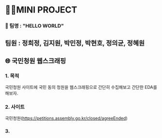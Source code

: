 # 👩‍💻MINI PROJECT
### 👯 팀명 : "HELLO WORLD"
팀원 : 정희정, 김지원, 박민정, 박현호, 정의균, 정혜원
---
## 🌐 국민청원 웹스크래핑

### 1. 목적
국민청원 사이트에 국민 동의 청원을 웹스크래핑으로 간단히 수집해보고 간단한 EDA를 해보자.

### 2. 사이트
국민청원(https://petitions.assembly.go.kr/closed/agreeEnded)

### 3. 
